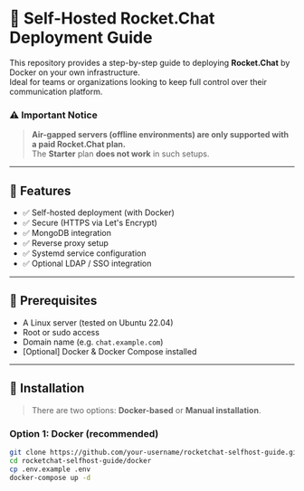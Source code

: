 # 🚀 Self-Hosted Rocket.Chat Deployment Guide

This repository provides a step-by-step guide to deploying **Rocket.Chat** by Docker on your own infrastructure.  
Ideal for teams or organizations looking to keep full control over their communication platform.

### ⚠️ Important Notice

> **Air-gapped servers (offline environments) are only supported with a paid Rocket.Chat plan.**  
> The **Starter** plan **does not work** in such setups.

---

## 📌 Features

- ✅ Self-hosted deployment (with Docker)
- ✅ Secure (HTTPS via Let's Encrypt)
- ✅ MongoDB integration
- ✅ Reverse proxy setup
- ✅ Systemd service configuration
- ✅ Optional LDAP / SSO integration

---

## 🧰 Prerequisites

- A Linux server (tested on Ubuntu 22.04)
- Root or sudo access
- Domain name (e.g. `chat.example.com`)
- [Optional] Docker & Docker Compose installed

---

## 🚀 Installation

> There are two options: **Docker-based** or **Manual installation**.

### Option 1: Docker (recommended)

```bash
git clone https://github.com/your-username/rocketchat-selfhost-guide.git
cd rocketchat-selfhost-guide/docker
cp .env.example .env
docker-compose up -d
